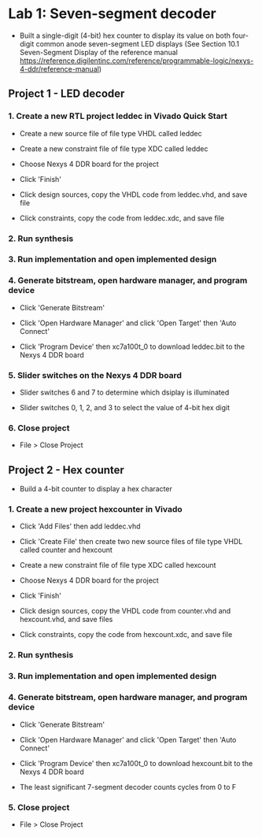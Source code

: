 # Lab 1: Seven-segment decoder

* Built a single-digit (4-bit) hex counter to display its value on both four-digit common anode seven-segment LED displays (See Section 10.1 Seven-Segment Display of the reference manual https://reference.digilentinc.com/reference/programmable-logic/nexys-4-ddr/reference-manual)

## Project 1 - LED decoder

### 1. Create a new RTL project leddec in Vivado Quick Start

* Create a new source file of file type VHDL called leddec

* Create a new constraint file of file type XDC called leddec

* Choose Nexys 4 DDR board for the project

* Click 'Finish'

* Click design sources, copy the VHDL code from leddec.vhd, and save file

* Click constraints, copy the code from leddec.xdc, and save file

### 2. Run synthesis

### 3. Run implementation and open implemented design

### 4. Generate bitstream, open hardware manager, and program device

* Click 'Generate Bitstream'

* Click 'Open Hardware Manager' and click 'Open Target' then 'Auto Connect'

* Click 'Program Device' then xc7a100t_0 to download leddec.bit to the Nexys 4 DDR board

### 5. Slider switches on the Nexys 4 DDR board

* Slider switches 6 and 7 to determine which dsiplay is illuminated

* Slider switches 0, 1, 2, and 3 to select the value of 4-bit hex digit

### 6. Close project

* File > Close Project

## Project 2 - Hex counter

* Build a 4-bit counter to display a hex character

### 1. Create a new project hexcounter in Vivado

* Click 'Add Files' then add leddec.vhd

* Click 'Create File' then create two new source files of file type VHDL called counter and hexcount

* Create a new constraint file of file type XDC called hexcount

* Choose Nexys 4 DDR board for the project

* Click 'Finish'

* Click design sources, copy the VHDL code from counter.vhd and hexcount.vhd, and save files

* Click constraints, copy the code from hexcount.xdc, and save file

### 2. Run synthesis

### 3. Run implementation and open implemented design

### 4. Generate bitstream, open hardware manager, and program device

* Click 'Generate Bitstream'

* Click 'Open Hardware Manager' and click 'Open Target' then 'Auto Connect'

* Click 'Program Device' then xc7a100t_0 to download hexcount.bit to the Nexys 4 DDR board

* The least significant 7-segment decoder counts cycles from 0 to F

### 5. Close project

* File > Close Project
